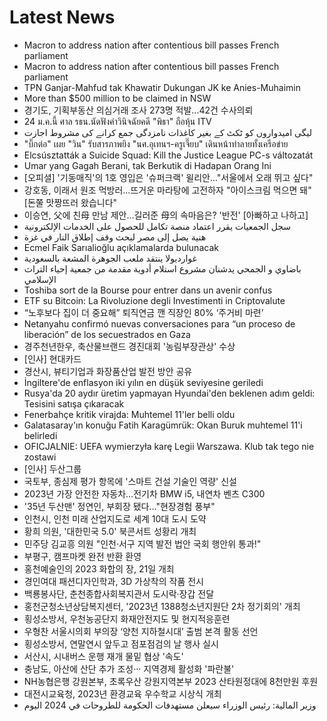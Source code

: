 # Latest News
-  Macron to address nation after contentious bill passes French parliament
-  Macron to address nation after contentious bill passes French parliament
-  TPN Ganjar-Mahfud tak Khawatir Dukungan JK ke Anies-Muhaimin
-  More than $500 million to be claimed in NSW
-  경기도, 기획부동산 의심거래 조사 273명 적발…42건 수사의뢰
-  24 ม.ค.นี้ ศาล รธน.นัดฟังคำวินิจฉัยคดี "พิธา" ถือหุ้น ITV
-  لیگی امیدواروں کو ٹکٹ کے بغیر کاغذات نامزدگی جمع کرانے کی مشروط اجازت
-  "บิ๊กต่อ" เผย "วิน" รับสารภาพยิง "นศ.อุเทนฯ-ครูเจี๊ยบ" เดินหน้าทำลายทั้งเครือข่าย
-  Elcsúsztatták a Suicide Squad: Kill the Justice League PC-s változatát
-  Umar yang Gagah Berani, tak Berkutik di Hadapan Orang Ini
-  [오피셜] '기동매직'의 1호 영입은 '슈퍼크랙' 윌리안..."서울에서 오래 뛰고 싶다"
-  강호동, 이래서 원조 먹방러…뜨거운 마라탕에 고전하자 "아이스크림 먹으면 돼" [돈쭐 맛짱뜨러 왔습니다"
-  이승연, 父에 친母 만남 제안…길러준 母의 속마음은? '반전' [아빠하고 나하고]
-  سجل الجمعيات يقرر اعتماد منصة تكامل للحصول على الخدمات الإلكترونية
-  هنية يصل إلى مصر لبحث وقف إطلاق النار في غزة
-  Ecmel Faik Sarıalioğlu açıklamalarda bulunacak
-  غوارديولا ينتقد ملعب الجوهرة المشعة بالسعودية
-  باضاوي و الجمحي يدشنان مشروع استلام أدوية مقدمة من جمعية إحياء التراث الإسلامي
-  Toshiba sort de la Bourse pour entrer dans un avenir confus
-  ETF su Bitcoin: La Rivoluzione degli Investimenti in Criptovalute
-  “노후보다 집이 더 중요해” 퇴직연금 깬 직장인 80% ‘주거비 마련’
-  Netanyahu confirmó nuevas conversaciones para “un proceso de liberación” de los secuestrados en Gaza
-  경주천년한우, 축산물브랜드 경진대회 '농림부장관상' 수상
-  [인사] 현대카드
-  경산시, 뷰티기업과 화장품산업 발전 방안 공유
-  İngiltere'de enflasyon iki yılın en düşük seviyesine geriledi
-  Rusya'da 20 aydır üretim yapmayan Hyundai'den beklenen adım geldi: Tesisini satışa çıkaracak
-  Fenerbahçe kritik virajda: Muhtemel 11'ler belli oldu
-  Galatasaray'ın konuğu Fatih Karagümrük: Okan Buruk muhtemel 11'i belirledi
-  OFICJALNIE: UEFA wymierzyła karę Legii Warszawa. Klub tak tego nie zostawi
-  [인사] 두산그룹
-  국토부, 종심제 평가 항목에 '스마트 건설 기술인 역량' 신설
-  2023년 가장 안전한 자동차…전기차 BMW i5, 내연차 벤츠 C300
-  '35년 두산맨' 정연인, 부회장 됐다…"현장경험 풍부"
-  인천시, 인천 미래 산업지도로 세계 10대 도시 도약
-  황희 의원, '대한민국 5.0' 북콘서트 성황리 개최
-  민주당 김교흥 의원 "인천·서구 지역 발전 법안 국회 행안위 통과!"
-  부평구, 캠프마켓 완전 반환 환영
-  홍천예술인의 2023 화합의 장, 21일 개최
-  경인여대 패션디자인학과, 3D 가상착의 작품 전시
-  백룡봉사단, 춘천종합사회복지관서 도시락·장갑 전달
-  홍천군청소년상담복지센터, '2023년 1388청소년지원단 2차 정기회의' 개최
-  횡성소방서, 우천농공단지 화재안전지도 및 현지적응훈련
-  우형찬 서울시의회 부의장 ‘양천 지하철시대’ 출범 본격 활동 선언
-  횡성소방서, 연말연시 앞두고 점포점검의 날 행사 실시
-  서산시, 시내버스 운행 재개 물밑 협상 '속도'
-  충남도, 아산에 산단 추가 조성··· 지역경제 활성화 '파란불'
-  NH농협은행 강원본부, 초록우산 강원지역본부 2023 산타원정대에 8천만원 후원
-  대전시교육청, 2023년 환경교육 우수학교 시상식 개최
-  وزير المالية: رئيس الوزراء سيعلن مستهدفات الحكومة للطروحات في 2024 اليوم
